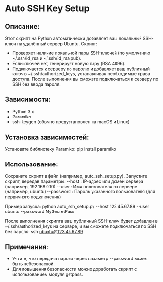 Auto SSH Key Setup
==================

Описание:
---------
Этот скрипт на Python автоматически добавляет ваш локальный SSH-ключ на удалённый сервер Ubuntu.
Скрипт:
  - Проверяет наличие локальной пары SSH-ключей (по умолчанию ~/.ssh/id_rsa и ~/.ssh/id_rsa.pub).
  - Если ключей нет, генерирует новую пару (RSA 4096).
  - Подключается к серверу по паролю и добавляет ваш публичный ключ в ~/.ssh/authorized_keys,
    устанавливая необходимые права доступа.
После выполнения вы сможете подключаться к серверу по SSH без ввода пароля.

Зависимости:
------------
- Python 3.x
- Paramiko
- ssh-keygen (обычно предустановлен на macOS и Linux)

Установка зависимостей:
-----------------------
Установите библиотеку Paramiko:
  pip install paramiko

Использование:
--------------
Сохраните скрипт в файл (например, auto_ssh_setup.py). Запустите скрипт, передав параметры:
  --host     : IP-адрес или домен сервера (например, 192.168.0.10)
  --user     : Имя пользователя на сервере (например, ubuntu)
  --password : Пароль указанного пользователя (для первичного подключения)

Пример запуска:
  python auto_ssh_setup.py --host 123.45.67.89 --user ubuntu --password MySecretPass

После выполнения скрипта ваш публичный SSH-ключ будет добавлен в ~/.ssh/authorized_keys
на сервере, и вы сможете подключаться по SSH без пароля:
  ssh ubuntu@123.45.67.89

Примечания:
-----------
- Учтите, что передача пароля через параметр --password может быть небезопасной.
- Для повышения безопасности можно доработать скрипт с использованием модуля getpass.